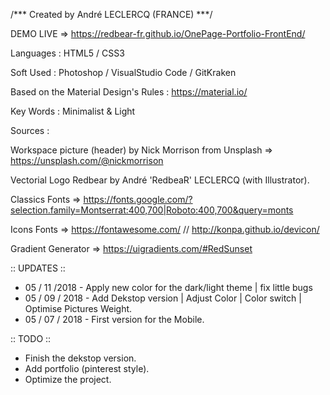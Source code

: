 
/*** Created by André LECLERCQ (FRANCE) ***/

DEMO LIVE => https://redbear-fr.github.io/OnePage-Portfolio-FrontEnd/

Languages : HTML5 / CSS3

Soft Used : Photoshop / VisualStudio Code / GitKraken


Based on the Material Design's Rules : https://material.io/

Key Words : Minimalist & Light


Sources : 

Workspace picture (header) by Nick Morrison from Unsplash => https://unsplash.com/@nickmorrison

Vectorial Logo Redbear by André 'RedbeaR' LECLERCQ (with Illustrator).

Classics Fonts => https://fonts.google.com/?selection.family=Montserrat:400,700|Roboto:400,700&query=monts


Icons Fonts => https://fontawesome.com/ // http://konpa.github.io/devicon/

Gradient Generator => https://uigradients.com/#RedSunset


:: UPDATES ::

- 05 / 11 /2018  - Apply new color for the dark/light theme | fix little bugs
- 05 / 09 / 2018 - Add Dekstop version | Adjust Color | Color switch | Optimise Pictures Weight.
- 05 / 07 / 2018 - First version for the Mobile.


:: TODO ::
- Finish the dekstop version.
- Add portfolio (pinterest style).
- Optimize the project.


